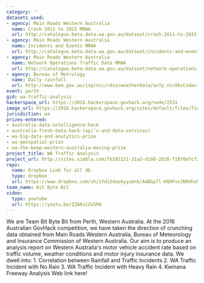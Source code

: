 ```yaml
---
category: ''
datasets_used:
- agency: Main Roads Western Australia
  name: Crash 2011 to 2015 MRWA
  url: http://catalogue.beta.data.wa.gov.au/dataset/crash-2011-to-2015-mrwa
- agency: Main Roads Western Australia
  name: Incidents and Events MRWA
  url: http://catalogue.beta.data.wa.gov.au/dataset/incidents-and-events-mrwa
- agency: Main Roads Western Australia
  name: Network Operations Traffic Data MRWA
  url: http://catalogue.beta.data.wa.gov.au/dataset/network-operations-traffic-data-mrwa
- agency: Bureau of Metrology
  name: Daily rainfall
  url: http://www.bom.gov.au/jsp/ncc/cdio/weatherData/av?p_nccObsCode=136&p_display_type=dailyDataFile&p_startYear=2015&p_c=-16352875&p_stn_num=009021
event: perth
gid: wa-traffic-analysis
hackerspace_url: https://2016.hackerspace.govhack.org/node/2531
image_url: https://2016.hackerspace.govhack.org/sites/default/files/field/image/19560778_xxl.jpg
jurisdiction: wa
prizes-entered:
- australia-data-intelligence-hack
- australia-fresh-data-hack-(api’s-and-data-services)
- wa-big-data-and-analytics-prize
- wa-geospatial-prize
- wa-the-keep-western-australia-moving-prize
project_title: WA Traffic Analysis
project_url: http://sites.simbla.com/fb192121-31a2-d160-2620-f18f0afcf292/Home
repo:
  name: Dropbox Link for all db
  type: dropbox
  url: https://www.dropbox.com/sh/zfdi5daokyyumnk/AABGp7l-K6HFvzJN9VhsNyqFa?dl=0
team_name: Bit Byte Bit
video:
  type: youtube
  url: https://youtu.be/ZZA0iCZuSM4
---
```


We are Team Bit Byte Bit from Perth, Western Australia. At the 2016 Australian GovHack competition, we have taken the direction of crunching data obtained from Main Roads Western Australia, Bureau of Meteorology and Insurance Commission of Western Australia. Our aim is to produce an analysis report on Western Australia's motor vehicle accident rate based on traffic volume, weather conditions and motor injury insurance data.
We dwell into:
1. Correlation between Rainfall and Traffic Incidents
2. WA Traffic Incident with No Rain
3. WA Traffic Incident with Heavy Rain
4. Kwinana Freeway Analysis
Web link here!